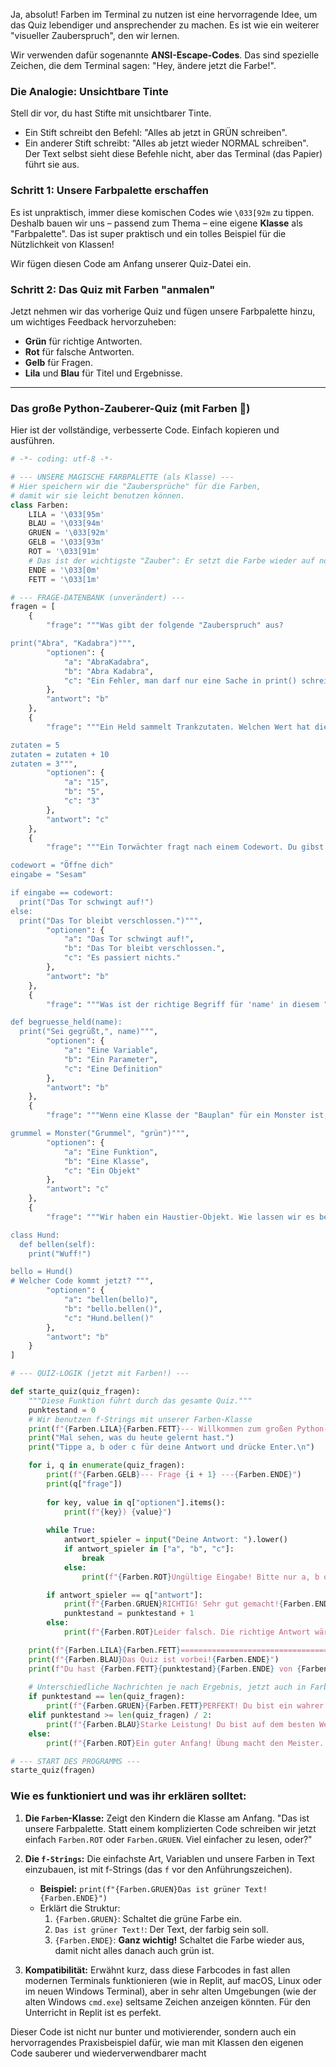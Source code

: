 Ja, absolut! Farben im Terminal zu nutzen ist eine hervorragende Idee, um das Quiz lebendiger und ansprechender zu machen. Es ist wie ein weiterer "visueller Zauberspruch", den wir lernen.

Wir verwenden dafür sogenannte **ANSI-Escape-Codes**. Das sind spezielle Zeichen, die dem Terminal sagen: "Hey, ändere jetzt die Farbe!".

### Die Analogie: Unsichtbare Tinte

Stell dir vor, du hast Stifte mit unsichtbarer Tinte.
*   Ein Stift schreibt den Befehl: "Alles ab jetzt in GRÜN schreiben".
*   Ein anderer Stift schreibt: "Alles ab jetzt wieder NORMAL schreiben".
Der Text selbst sieht diese Befehle nicht, aber das Terminal (das Papier) führt sie aus.

### Schritt 1: Unsere Farbpalette erschaffen

Es ist unpraktisch, immer diese komischen Codes wie `\033[92m` zu tippen. Deshalb bauen wir uns – passend zum Thema – eine eigene **Klasse** als "Farbpalette". Das ist super praktisch und ein tolles Beispiel für die Nützlichkeit von Klassen!

Wir fügen diesen Code am Anfang unserer Quiz-Datei ein.

### Schritt 2: Das Quiz mit Farben "anmalen"

Jetzt nehmen wir das vorherige Quiz und fügen unsere Farbpalette hinzu, um wichtiges Feedback hervorzuheben:
*   **Grün** für richtige Antworten.
*   **Rot** für falsche Antworten.
*   **Gelb** für Fragen.
*   **Lila** und **Blau** für Titel und Ergebnisse.

---

### Das große Python-Zauberer-Quiz (mit Farben 🎨)

Hier ist der vollständige, verbesserte Code. Einfach kopieren und ausführen.

```python
# -*- coding: utf-8 -*-

# --- UNSERE MAGISCHE FARBPALETTE (als Klasse) ---
# Hier speichern wir die "Zaubersprüche" für die Farben,
# damit wir sie leicht benutzen können.
class Farben:
    LILA = '\033[95m'
    BLAU = '\033[94m'
    GRUEN = '\033[92m'
    GELB = '\033[93m'
    ROT = '\033[91m'
    # Das ist der wichtigste "Zauber": Er setzt die Farbe wieder auf normal!
    ENDE = '\033[0m'
    FETT = '\033[1m'

# --- FRAGE-DATENBANK (unverändert) ---
fragen = [
    {
        "frage": """Was gibt der folgende "Zauberspruch" aus?

print("Abra", "Kadabra")""",
        "optionen": {
            "a": "AbraKadabra",
            "b": "Abra Kadabra",
            "c": "Ein Fehler, man darf nur eine Sache in print() schreiben."
        },
        "antwort": "b"
    },
    {
        "frage": """Ein Held sammelt Trankzutaten. Welchen Wert hat die Variable `zutaten` am Ende?

zutaten = 5
zutaten = zutaten + 10
zutaten = 3""",
        "optionen": {
            "a": "15",
            "b": "5",
            "c": "3"
        },
        "antwort": "c"
    },
    {
        "frage": """Ein Torwächter fragt nach einem Codewort. Du gibst "Sesam" ein. Was passiert?

codewort = "Öffne dich"
eingabe = "Sesam"

if eingabe == codewort:
  print("Das Tor schwingt auf!")
else:
  print("Das Tor bleibt verschlossen.")""",
        "optionen": {
            "a": "Das Tor schwingt auf!",
            "b": "Das Tor bleibt verschlossen.",
            "c": "Es passiert nichts."
        },
        "antwort": "b"
    },
    {
        "frage": """Was ist der richtige Begriff für 'name' in diesem "Rezept" aus dem Zauberbuch?

def begruesse_held(name):
  print("Sei gegrüßt,", name)""",
        "optionen": {
            "a": "Eine Variable",
            "b": "Ein Parameter",
            "c": "Eine Definition"
        },
        "antwort": "b"
    },
    {
        "frage": """Wenn eine Klasse der "Bauplan" für ein Monster ist, was ist dann das fertige Monster?

grummel = Monster("Grummel", "grün")""",
        "optionen": {
            "a": "Eine Funktion",
            "b": "Eine Klasse",
            "c": "Ein Objekt"
        },
        "antwort": "c"
    },
    {
        "frage": """Wir haben ein Haustier-Objekt. Wie lassen wir es bellen?

class Hund:
  def bellen(self):
    print("Wuff!")

bello = Hund()
# Welcher Code kommt jetzt? """,
        "optionen": {
            "a": "bellen(bello)",
            "b": "bello.bellen()",
            "c": "Hund.bellen()"
        },
        "antwort": "b"
    }
]

# --- QUIZ-LOGIK (jetzt mit Farben!) ---

def starte_quiz(quiz_fragen):
    """Diese Funktion führt durch das gesamte Quiz."""
    punktestand = 0
    # Wir benutzen f-Strings mit unserer Farben-Klasse
    print(f"{Farben.LILA}{Farben.FETT}--- Willkommen zum großen Python-Zauberer-Quiz! ---{Farben.ENDE}")
    print("Mal sehen, was du heute gelernt hast.")
    print("Tippe a, b oder c für deine Antwort und drücke Enter.\n")

    for i, q in enumerate(quiz_fragen):
        print(f"{Farben.GELB}--- Frage {i + 1} ---{Farben.ENDE}")
        print(q["frage"])
        
        for key, value in q["optionen"].items():
            print(f"{key}) {value}")
        
        while True:
            antwort_spieler = input("Deine Antwort: ").lower()
            if antwort_spieler in ["a", "b", "c"]:
                break
            else:
                print(f"{Farben.ROT}Ungültige Eingabe! Bitte nur a, b oder c tippen.{Farben.ENDE}")

        if antwort_spieler == q["antwort"]:
            print(f"{Farben.GRUEN}RICHTIG! Sehr gut gemacht!{Farben.ENDE}\n")
            punktestand = punktestand + 1
        else:
            print(f"{Farben.ROT}Leider falsch. Die richtige Antwort wäre '{q['antwort']}' gewesen.{Farben.ENDE}\n")

    print(f"{Farben.LILA}{Farben.FETT}====================================={Farben.ENDE}")
    print(f"{Farben.BLAU}Das Quiz ist vorbei!{Farben.ENDE}")
    print(f"Du hast {Farben.FETT}{punktestand}{Farben.ENDE} von {Farben.FETT}{len(quiz_fragen)}{Farben.ENDE} Fragen richtig beantwortet.")
    
    # Unterschiedliche Nachrichten je nach Ergebnis, jetzt auch in Farbe!
    if punktestand == len(quiz_fragen):
        print(f"{Farben.GRUEN}{Farben.FETT}PERFEKT! Du bist ein wahrer Python-Meisterzauberer! ✨{Farben.ENDE}")
    elif punktestand >= len(quiz_fragen) / 2:
        print(f"{Farben.BLAU}Starke Leistung! Du bist auf dem besten Weg, ein Gildenmeister zu werden.{Farben.ENDE}")
    else:
        print(f"{Farben.ROT}Ein guter Anfang! Übung macht den Meister. Probiere es ruhig noch einmal!{Farben.ENDE}")

# --- START DES PROGRAMMS ---
starte_quiz(fragen)

```

### Wie es funktioniert und was ihr erklären solltet:

1.  **Die `Farben`-Klasse:** Zeigt den Kindern die Klasse am Anfang. "Das ist unsere Farbpalette. Statt einem komplizierten Code schreiben wir jetzt einfach `Farben.ROT` oder `Farben.GRUEN`. Viel einfacher zu lesen, oder?"

2.  **Die `f-Strings`:** Die einfachste Art, Variablen und unsere Farben in Text einzubauen, ist mit f-Strings (das `f` vor den Anführungszeichen).
    *   **Beispiel:** `print(f"{Farben.GRUEN}Das ist grüner Text!{Farben.ENDE}")`
    *   Erklärt die Struktur:
        1.  `{Farben.GRUEN}`: Schaltet die grüne Farbe ein.
        2.  `Das ist grüner Text!`: Der Text, der farbig sein soll.
        3.  `{Farben.ENDE}`: **Ganz wichtig!** Schaltet die Farbe wieder aus, damit nicht alles danach auch grün ist.

3.  **Kompatibilität:** Erwähnt kurz, dass diese Farbcodes in fast allen modernen Terminals funktionieren (wie in Replit, auf macOS, Linux oder im neuen Windows Terminal), aber in sehr alten Umgebungen (wie der alten Windows `cmd.exe`) seltsame Zeichen anzeigen könnten. Für den Unterricht in Replit ist es perfekt.

Dieser Code ist nicht nur bunter und motivierender, sondern auch ein hervorragendes Praxisbeispiel dafür, wie man mit Klassen den eigenen Code sauberer und wiederverwendbarer macht